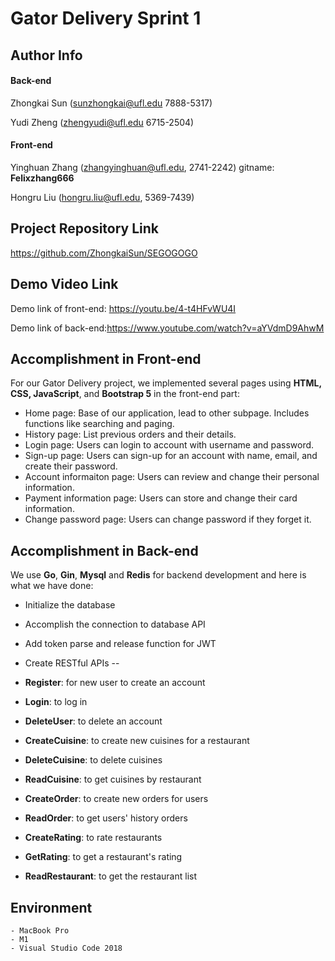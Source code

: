 # Gator Delivery Sprint 1



## Author Info

#### Back-end

Zhongkai Sun (sunzhongkai@ufl.edu 7888-5317)

Yudi Zheng (zhengyudi@ufl.edu 6715-2504)

#### Front-end

Yinghuan Zhang (zhangyinghuan@ufl.edu, 2741-2242) gitname: **Felixzhang666**

Hongru Liu (hongru.liu@ufl.edu, 5369-7439)



## Project Repository Link

https://github.com/ZhongkaiSun/SEGOGOGO



## Demo Video Link

Demo link of front-end: https://youtu.be/4-t4HFvWU4I

Demo link of back-end:https://www.youtube.com/watch?v=aYVdmD9AhwM

## Accomplishment in Front-end

For our Gator Delivery project, we implemented several pages using **HTML, CSS, JavaScript**, and **Bootstrap 5** in the front-end part:

- Home page: Base of our application, lead to other subpage. Includes functions like searching and paging.
- History page: List previous orders and their details.
- Login page: Users can login to account with username and password.
- Sign-up page: Users can sign-up for an account with name, email, and create their password.
- Account informaiton page: Users can review and change their personal information.
- Payment information page: Users can store and change their card information.
- Change password page: Users can change password if they forget it.



##  Accomplishment in Back-end

We use **Go**, **Gin**, **Mysql** and **Redis** for backend development and here is what we have done:

- Initialize the database

- Accomplish the connection to database API

- Add token parse and release function for JWT

- Create RESTful APIs --

- **Register**: for new user to create an account

- **Login**: to log in 

- **DeleteUser**: to delete an account

- **CreateCuisine**: to create new cuisines for a restaurant

- **DeleteCuisine**: to delete cuisines

- **ReadCuisine**: to get cuisines by restaurant

- **CreateOrder**: to create new orders for users

- **ReadOrder**: to get users' history orders

- **CreateRating**: to rate restaurants

- **GetRating**: to get a restaurant's rating

- **ReadRestaurant**: to get the restaurant list



## Environment

```
- MacBook Pro
- M1
- Visual Studio Code 2018
```
